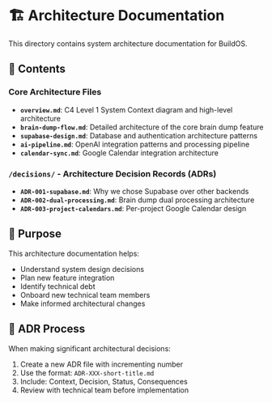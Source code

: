# 🏗️ Architecture Documentation

This directory contains system architecture documentation for BuildOS.

## 📁 Contents

### Core Architecture Files

- **`overview.md`**: C4 Level 1 System Context diagram and high-level architecture
- **`brain-dump-flow.md`**: Detailed architecture of the core brain dump feature
- **`supabase-design.md`**: Database and authentication architecture patterns
- **`ai-pipeline.md`**: OpenAI integration patterns and processing pipeline
- **`calendar-sync.md`**: Google Calendar integration architecture

### `/decisions/` - Architecture Decision Records (ADRs)

- **`ADR-001-supabase.md`**: Why we chose Supabase over other backends
- **`ADR-002-dual-processing.md`**: Brain dump dual processing architecture
- **`ADR-003-project-calendars.md`**: Per-project Google Calendar design

## 🎯 Purpose

This architecture documentation helps:

- Understand system design decisions
- Plan new feature integration
- Identify technical debt
- Onboard new technical team members
- Make informed architectural changes

## 🔄 ADR Process

When making significant architectural decisions:

1. Create a new ADR file with incrementing number
2. Use the format: `ADR-XXX-short-title.md`
3. Include: Context, Decision, Status, Consequences
4. Review with technical team before implementation
